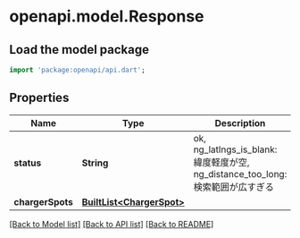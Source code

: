 # openapi.model.Response

## Load the model package
```dart
import 'package:openapi/api.dart';
```

## Properties
Name | Type | Description | Notes
------------ | ------------- | ------------- | -------------
**status** | **String** | ok, ng_latlngs_is_blank: 緯度軽度が空, ng_distance_too_long: 検索範囲が広すぎる | 
**chargerSpots** | [**BuiltList&lt;ChargerSpot&gt;**](ChargerSpot.md) |  | 

[[Back to Model list]](../README.md#documentation-for-models) [[Back to API list]](../README.md#documentation-for-api-endpoints) [[Back to README]](../README.md)



